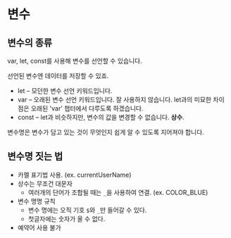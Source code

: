 # 변수

## 변수의 종류

var, let, const를 사용해 변수를 선언할 수 있습니다. 

선언된 변수엔 데이터를 저장할 수 있죠.

* let – 모던한 변수 선언 키워드입니다.
* var – 오래된 변수 선언 키워드입니다. 잘 사용하지 않습니다. let과의 미묘한 차이점은 오래된 'var' 챕터에서 다루도록 하겠습니다.
* const – let과 비슷하지만, 변수의 값을 변경할 수 없습니다. **상수**.

변수명은 변수가 담고 있는 것이 무엇인지 쉽게 알 수 있도록 지어져야 합니다.

## 변수명 짓는 법

* 카멜 표기법 사용. (ex. currentUserName)
* 상수는 무조건 대문자
  * 여러개의 단어가 조합될 때는 `_`을 사용하여 연결. (ex. COLOR_BLUE)
* 변수 명명 규칙
  * 변수 명에는 오직 기호 `$`와 `_`만 들어갈 수 있다.
  * 첫글자에는 숫자가 올 수 없다. 
* 예약어 사용 불가